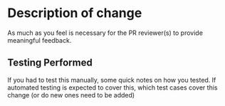 # Description of change

As much as you feel is necessary for the PR reviewer(s) to provide meaningful feedback.

## Testing Performed

If you had to test this manually, some quick notes on how you tested.  If automated testing is expected to cover this, which test cases cover this change (or do new ones need to be added)

